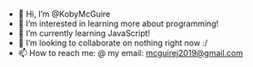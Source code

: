 - 👋 Hi, I’m @KobyMcGuire
- 👀 I’m interested in learning more about programming!
- 🌱 I’m currently learning JavaScript!
- 💞️ I’m looking to collaborate on nothing right now :/
- 📫 How to reach me: @ my email: mcguirej2019@gmail.com

<!---
KobyMcGuire/KobyMcGuire is a ✨ special ✨ repository because its `README.md` (this file) appears on your GitHub profile.
You can click the Preview link to take a look at your changes.
--->
